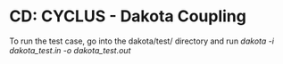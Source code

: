 # CD: CYCLUS - Dakota Coupling
To run the test case, go into the dakota/test/ directory and run *dakota -i dakota_test.in -o dakota_test.out*

